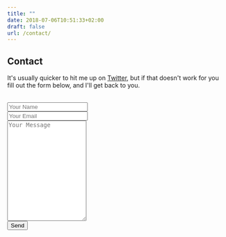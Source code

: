 ```yaml
---
title: ""
date: 2018-07-06T10:51:33+02:00
draft: false
url: /contact/
---
```

## Contact

It's usually quicker to hit me up on [Twitter](https://twitter.com/h0bbel), but if that doesn't work for you fill out the form below, and I'll get back to you.

<br/>

<form id="contactform" action="//formspree.io/christian@drible.net" method="POST">
<div class="col-sm-7 slideanim">
  <div class="row">
    <div class="col-sm-12 form-group">
      <input class="form-control" id="name" name="name" placeholder="Your Name" type="text" required>
    </div>
    <div class="col-sm-12 form-group">
      <input class="form-control" id="email" name="_replyto" placeholder="Your Email" type="email" required>
    </div>
  </div>
  <textarea class="form-control" id="comments" name="message" placeholder="Your Message" rows="15"></textarea><br>
  <div class="row">
    <div class="col-sm-12 form-group">
      <button class="btn btn-success btn-send pull-right btn-lg" type="submit">Send</button>
    </div>
  </div>
</div>
<input type="hidden" name="_next" value="/confirmation/" />
<input type="text" name="_gotcha" style="display:none" />
<input type="hidden" name="_subject" value="vNinja Contact Request" />
</form>

